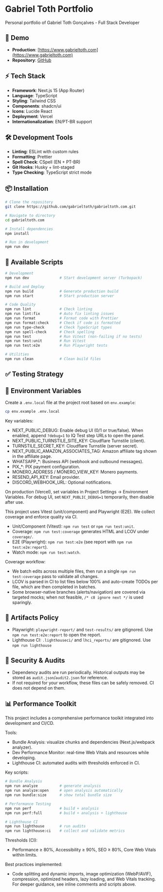 # Gabriel Toth Portfolio

Personal portfolio of Gabriel Toth Gonçalves - Full Stack Developer

## 🚀 Demo

- **Production**: [https://www.gabrieltoth.com](https://www.gabrieltoth.com)
- **Repository**: [GitHub](https://github.com/gabrieltoth)

## ⚡ Tech Stack

- **Framework**: Next.js 15 (App Router)
- **Language**: TypeScript
- **Styling**: Tailwind CSS
- **Components**: shadcn/ui
- **Icons**: Lucide React
- **Deployment**: Vercel
- **Internationalization**: EN/PT-BR support

## 🛠️ Development Tools

- **Linting**: ESLint with custom rules
- **Formatting**: Prettier
- **Spell Check**: CSpell (EN + PT-BR)
- **Git Hooks**: Husky + lint-staged
- **Type Checking**: TypeScript strict mode

## 📦 Installation

```bash
# Clone the repository
git clone https://github.com/gabrieltoth/gabrieltoth.com.git

# Navigate to directory
cd gabrieltoth.com

# Install dependencies
npm install

# Run in development
npm run dev
```

## 🔧 Available Scripts

```bash
# Development
npm run dev              # Start development server (Turbopack)

# Build and Deploy
npm run build            # Generate production build
npm run start            # Start production server

# Code Quality
npm run lint             # Check linting
npm run lint:fix         # Auto fix linting issues
npm run format           # Format code with Prettier
npm run format:check     # Check if code is formatted
npm run type-check       # Check TypeScript types
npm run spell-check      # Check spelling
npm run test             # Run Vitest (non-failing if no tests)
npm run test:unit        # Run Vitest
npm run test:e2e         # Run Playwright tests

# Utilities
npm run clean            # Clean build files
```

## ✅ Testing Strategy

## 🔑 Environment Variables

Create a `.env.local` file at the project root based on `env.example`:

```bash
cp env.example .env.local
```

Key variables:

- NEXT_PUBLIC_DEBUG: Enable debug UI (0/1 or true/false). When enabled, append `?debug=1` to IQ Test step URLs to open the panel.
- NEXT_PUBLIC_TURNSTILE_SITE_KEY: Cloudflare Turnstile (client).
- TURNSTILE_SECRET_KEY: Cloudflare Turnstile (server secret).
- NEXT_PUBLIC_AMAZON_ASSOCIATES_TAG: Amazon affiliate tag shown in the affiliate page.
- WHATSAPP_*: Business API (webhook and outbound messages).
- PIX_*: PIX payment configuration.
- MONERO_ADDRESS / MONERO_VIEW_KEY: Monero payments.
- RESEND_API_KEY: Email provider.
- DISCORD_WEBHOOK_URL: Optional notifications.

On production (Vercel), set variables in Project Settings → Environment Variables. For debug UI, set `NEXT_PUBLIC_DEBUG=1` temporarily, then disable after use.

This project uses Vitest (unit/component) and Playwright (E2E). We collect coverage and enforce quality via CI.

- Unit/Component (Vitest): `npm run test` or `npm run test:unit`.
- Coverage: `npm run test:coverage` generates HTML and LCOV under `coverage/`.
- E2E (Playwright): `npm run test:e2e` (see report with `npm run test:e2e:report`).
- Watch mode: `npm run test:watch`.

Coverage workflow:

- We batch edits across multiple files, then run a single `npm run test:coverage` pass to validate all changes.
- LCOV is parsed in CI to list files below 100% and auto-create TODOs per file, which are then completed in batches.
- Some browser-native branches (alerts/navigation) are covered via targeted mocks; when not feasible, `/* c8 ignore next */` is used sparingly.

## 🧪 Artifacts Policy

- Playwright: `playwright-report/` and `test-results/` are gitignored. Use `npm run test:e2e:report` to open the report.
- Lighthouse CI: `.lighthouseci/` and `lhci_reports/` are gitignored. Use `npm run lighthouse`

## 🔐 Security & Audits

- Dependency audits are run periodically. Historical outputs may be stored as `audit.json`/`audit2.json` for reference.
- If not required for your workflow, these files can be safely removed. CI does not depend on them.

## 📊 Performance Toolkit

This project includes a comprehensive performance toolkit integrated into development and CI/CD.

Tools:

- Bundle Analysis: visualize chunks and dependencies (Next.js/webpack analyzer).
- Dev Performance Monitor: real-time Web Vitals and resources while developing.
- Lighthouse CI: automated audits with thresholds enforced in CI.

Key scripts:

```bash
# Bundle Analysis
npm run analyze          # generate analysis
npm run analyze:open     # open analysis automatically
npm run bundle:size      # show total bundle size

# Performance Testing
npm run perf             # build + analysis
npm run perf:full        # build + analysis + lighthouse

# Lighthouse CI
npm run lighthouse       # run audits
npm run lighthouse:ci    # collect and validate metrics
```

Thresholds (CI):

- Performance ≥ 80%, Accessibility ≥ 90%, SEO ≥ 80%, Core Web Vitals within limits.

Best practices implemented:

- Code splitting and dynamic imports, image optimization (WebP/AVIF), compression, optimized headers, lazy loading, and Web Vitals tracking. For deeper guidance, see inline comments and scripts above.
